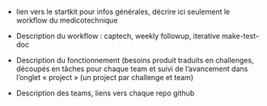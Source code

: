 * lien vers le startkit pour infos générales, décrire ici seulement le workflow du medicotechnique

* Description du workflow : captech, weekly followup, iterative make-test-doc
* Description du fonctionnement (besoins produit traduits en challenges, découpés en tâches pour chaque team et suivi de l’avancement dans l’onglet « project » (un project par challenge et team)
* Description des teams, liens vers chaque repo github